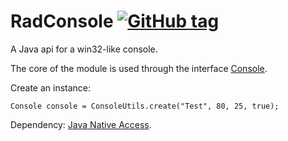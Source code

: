 RadConsole [![GitHub tag](https://img.shields.io/github/tag/RadAd/RadConsole.svg?maxAge=2592000)](https://github.com/RadAd/RadConsole/tags)
==========

A Java api for a win32-like console.

The core of the module is used through the interface [Console](src/au/radsoft/console/Console.java).

Create an instance:

    Console console = ConsoleUtils.create("Test", 80, 25, true);

Dependency: [Java Native Access](https://github.com/twall/jna).
